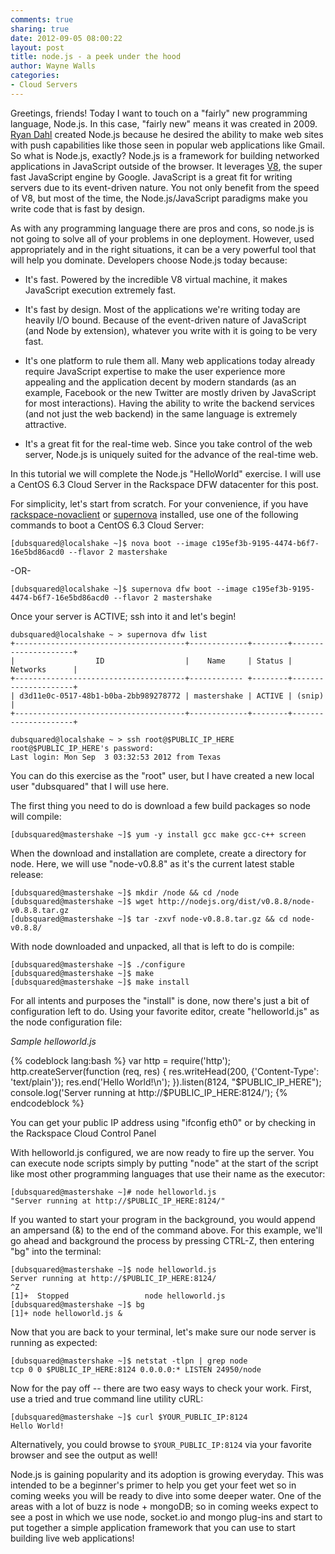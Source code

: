 ```yaml
---
comments: true
sharing: true
date: 2012-09-05 08:00:22
layout: post
title: node.js - a peek under the hood
author: Wayne Walls
categories:
- Cloud Servers
---
```


Greetings, friends! Today I want to touch on a "fairly" new programming language, Node.js. In this case, "fairly new" means it was created in 2009. [Ryan Dahl](https://twitter.com/ryah) created Node.js because he desired the ability to make web sites with push capabilities like those seen in popular web applications like Gmail. So what is Node.js, exactly? Node.js is a framework for building networked applications in JavaScript outside of the browser. It leverages [V8](http://code.google.com/p/v8/), the super fast JavaScript engine by Google. JavaScript is a great fit for writing servers due to its event-driven nature. You not only benefit from the speed of V8, but most of the time, the Node.js/JavaScript paradigms make you write code that is fast by design.

<!-- more -->

As with any programming language there are pros and cons, so node.js is not going to solve all of your problems in one deployment. However, used appropriately and in the right situations, it can be a very powerful tool that will help you dominate. Developers choose Node.js today because:



	
  * It's fast. Powered by the incredible V8 virtual machine, it makes JavaScript execution extremely fast.

	
  * It's fast by design. Most of the applications we're writing today are heavily I/O bound. Because of the event-driven nature of JavaScript (and Node by extension), whatever you write with it is going to be very fast.

	
  * It's one platform to rule them all. Many web applications today already require JavaScript expertise to make the user experience more appealing and the application decent by modern standards (as an example, Facebook or the new Twitter are mostly driven by JavaScript for most interactions). Having the ability to write the backend services (and not just the web backend) in the same language is extremely attractive.

	
  * It's a great fit for the real-time web. Since you take control of the web server, Node.js is uniquely suited for the advance of the real-time web.


In this tutorial we will complete the Node.js "HelloWorld" exercise. I will use a CentOS 6.3 Cloud Server in the Rackspace DFW datacenter for this post.

For simplicity, let's start from scratch. For your convenience, if you have [rackspace-novaclient](http://devops.rackspace.com/getting-started-using-python-novaclient-to-manage-cloud-servers.html) or [supernova](https://github.com/rackerhacker/supernova) installed, use one of the following commands to boot a CentOS 6.3 Cloud Server:

    
    [dubsquared@localshake ~]$ nova boot --image c195ef3b-9195-4474-b6f7-16e5bd86acd0 --flavor 2 mastershake
    
-OR-
    
    [dubsquared@localshake ~]$ supernova dfw boot --image c195ef3b-9195-4474-b6f7-16e5bd86acd0 --flavor 2 mastershake


Once your server is ACTIVE; ssh into it and let's begin!

    
    dubsquared@localshake ~ > supernova dfw list
    +--------------------------------------+-------------+--------+---------------------+
    |                  ID                  |    Name     | Status |       Networks      |
    +--------------------------------------+------------ +--------+---------------------+
    | d3d11e0c-0517-48b1-b0ba-2bb989278772 | mastershake | ACTIVE | (snip)              |
    +--------------------------------------+-------------+--------+---------------------+
    
    dubsquared@localshake ~ > ssh root@$PUBLIC_IP_HERE
    root@$PUBLIC_IP_HERE's password: 
    Last login: Mon Sep  3 03:32:53 2012 from Texas


You can do this exercise as the "root" user, but I have created a new local user "dubsquared" that I will use here.

The first thing you need to do is download a few build packages so node will compile:

    
    [dubsquared@mastershake ~]$ yum -y install gcc make gcc-c++ screen


When the download and installation are complete, create a directory for node. Here, we will use "node-v0.8.8" as it's the current latest stable release:

    
    [dubsquared@mastershake ~]$ mkdir /node && cd /node
    [dubsquared@mastershake ~]$ wget http://nodejs.org/dist/v0.8.8/node-v0.8.8.tar.gz
    [dubsquared@mastershake ~]$ tar -zxvf node-v0.8.8.tar.gz && cd node-v0.8.8/


With node downloaded and unpacked, all that is left to do is compile:

    
    [dubsquared@mastershake ~]$ ./configure
    [dubsquared@mastershake ~]$ make
    [dubsquared@mastershake ~]$ make install


For all intents and purposes the "install" is done, now there's just a bit of configuration left to do. Using your favorite editor, create "helloworld.js" as the node configuration file:

_Sample helloworld.js_

{% codeblock lang:bash %}
var http = require('http');
http.createServer(function (req, res) {
res.writeHead(200, {'Content-Type': 'text/plain'});
res.end('Hello World!\n');
}).listen(8124, "$PUBLIC_IP_HERE");
console.log('Server running at http://$PUBLIC_IP_HERE:8124/');
{% endcodeblock %}

You can get your public IP address using "ifconfig eth0" or by checking in the Rackspace Cloud Control Panel

With helloworld.js configured, we are now ready to fire up the server. You can execute node scripts simply by putting "node" at the start of the script like most other programming languages that use their name as the executor:

    
    [dubsquared@mastershake ~]# node helloworld.js
    "Server running at http://$PUBLIC_IP_HERE:8124/"


If you wanted to start your program in the background, you would append an ampersand (&) to the end of the command above. For this example, we'll go ahead and background the process by pressing CTRL-Z, then entering "bg" into the terminal:

    
    [dubsquared@mastershake ~]$ node helloworld.js
    Server running at http://$PUBLIC_IP_HERE:8124/
    ^Z
    [1]+  Stopped                 node helloworld.js
    [dubsquared@mastershake ~]$ bg
    [1]+ node helloworld.js &


Now that you are back to your terminal, let's make sure our node server is running as expected:

    
    [dubsquared@mastershake ~]$ netstat -tlpn | grep node
    tcp 0 0 $PUBLIC_IP_HERE:8124 0.0.0.0:* LISTEN 24950/node


Now for the pay off -- there are two easy ways to check your work. First, use a tried and true command line utility cURL:

    
    [dubsquared@mastershake ~]$ curl $YOUR_PUBLIC_IP:8124
    Hello World!


Alternatively, you could browse to `$YOUR_PUBLIC_IP:8124` via your favorite browser and see the output as well!

Node.js is gaining popularity and its adoption is growing everyday. This was intended to be a beginner's primer to help you get your feet wet so in coming weeks you will be ready to dive into some deeper water. One of the areas with a lot of buzz is node + mongoDB; so in coming weeks expect to see a post in which we use node, socket.io and mongo plug-ins and start to put together a simple application framework that you can use to start building live web applications!
